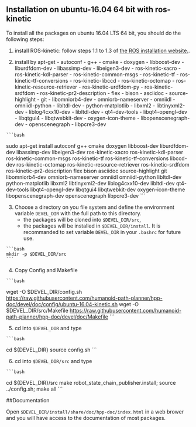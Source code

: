 ## Installation on ubuntu-16.04 64 bit with ros-kinetic

To install all the packages on ubuntu 16.04 LTS 64 bit, you should do the following steps:

  1. install ROS-kinetic: follow steps 1.1 to 1.3 of [the ROS installation website.](http://wiki.ros.org/kinetic/Installation/Ubuntu).

  2. install by apt-get
    - autoconf
    - g++
    - cmake
    - doxygen
    - libboost-dev
    - liburdfdom-dev
    - libassimp-dev
    - libeigen3-dev
    - ros-kinetic-xacro
    - ros-kinetic-kdl-parser
    - ros-kinetic-common-msgs
    - ros-kinetic-tf
    - ros-kinetic-tf-conversions
    - ros-kinetic-libccd
    - ros-kinetic-octomap
    - ros-kinetic-resource-retriever
    - ros-kinetic-urdfdom-py
    - ros-kinetic-srdfdom
    - ros-kinetic-pr2-description
    - flex
    - bison
    - asciidoc
    - source-highlight
    - git
    - libomniorb4-dev
    - omniorb-nameserver
    - omniidl
    - omniidl-python
    - libltdl-dev
    - python-matplotlib
    - libxml2
    - libtinyxml2-dev
    - liblog4cxx10-dev
    - libltdl-dev
    - qt4-dev-tools
    - libqt4-opengl-dev
    - libqtgui4
    - libqtwebkit-dev
    - oxygen-icon-theme
    - libopenscenegraph-dev
    - openscenegraph
    - libpcre3-dev

    ```bash
sudo apt-get install autoconf g++ cmake doxygen libboost-dev liburdfdom-dev libassimp-dev libeigen3-dev ros-kinetic-xacro ros-kinetic-kdl-parser ros-kinetic-common-msgs ros-kinetic-tf ros-kinetic-tf-conversions libccd-dev ros-kinetic-octomap ros-kinetic-resource-retriever ros-kinetic-srdfdom ros-kinetic-pr2-description flex bison asciidoc source-highlight git libomniorb4-dev omniorb-nameserver omniidl omniidl-python libltdl-dev python-matplotlib libxml2 libtinyxml2-dev liblog4cxx10-dev libltdl-dev qt4-dev-tools libqt4-opengl-dev libqtgui4 libqtwebkit-dev oxygen-icon-theme libopenscenegraph-dev openscenegraph libpcre3-dev
    ```

  3. Choose a directory on you file system and define the environment
     variable `DEVEL_DIR` with the full path to this directory.
     - the packages will be cloned into `$DEVEL_DIR/src`,
     - the packages will be installed in `$DEVEL_DIR/install`.
     It is recommanded to set variable `DEVEL_DIR` in your `.bashrc` for future use.

    ```bash
    mkdir -p $DEVEL_DIR/src
    ```
  4. Copy Config and Makefile

    ```bash
wget -O $DEVEL_DIR/config.sh https://raw.githubusercontent.com/humanoid-path-planner/hpp-doc/devel/doc/config/ubuntu-16.04-kinetic.sh
wget -O $DEVEL_DIR/src/Makefile https://raw.githubusercontent.com/humanoid-path-planner/hpp-doc/devel/doc/Makefile
    ```

  5. cd into `$DEVEL_DIR` and type

    ```bash
cd ${DEVEL_DIR}
source config.sh
    ```

  6. cd into `$DEVEL_DIR/src` and type

    ```bash
cd ${DEVEL_DIR}/src
make robot_state_chain_publisher.install;
source ../config.sh;
make all
    ```

##Documentation

  Open `$DEVEL_DIR/install/share/doc/hpp-doc/index.html` in a web brower and you
  will have access to the documentation of most packages.

